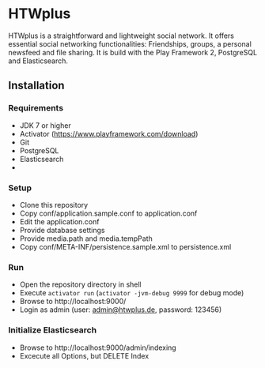 # HTWplus

HTWplus is a straightforward and lightweight social network. It offers essential social networking functionalities: Friendships, groups, a personal newsfeed and file sharing. It is build with the Play Framework 2, PostgreSQL and Elasticsearch. 

## Installation

### Requirements

* JDK 7 or higher
* Activator (https://www.playframework.com/download)
* Git
* PostgreSQL
* Elasticsearch
* 

### Setup

* Clone this repository
* Copy conf/application.sample.conf to application.conf
* Edit the application.conf
 * Provide database settings
 * Provide media.path and media.tempPath
* Copy conf/META-INF/persistence.sample.xml to persistence.xml

### Run

* Open the repository directory in shell
* Execute `activator run` (`activator -jvm-debug 9999` for debug mode)
* Browse to http://localhost:9000/
* Login as admin (user: admin@htwplus.de, password: 123456)

### Initialize Elasticsearch

* Browse to http://localhost:9000/admin/indexing
* Excecute all Options, but DELETE Index
